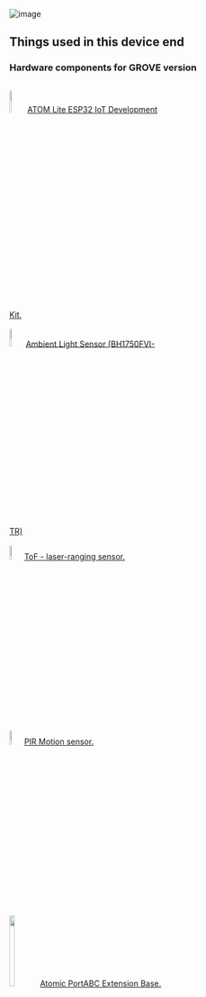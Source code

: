 



![image](https://github.com/romankiss/R-IoT/assets/30365471/ad6ad9c4-8458-4d10-9efb-5a60055403dd)



<h2>Things used in this device end</h2>

<h3>Hardware components for GROVE version</h3>


<p style="display:inline-block;">
  <img  width="10%" src="https://github.com/romankiss/R-IoT/assets/30365471/40ae9537-c80b-49c5-803d-bfe5a858fb83">
  <a href="https://shop.m5stack.com/collections/m5-controllers/products/atom-lite-esp32-development-kit">ATOM Lite ESP32 IoT Development Kit.</a>
  <br/><br/>
  <img  width="9%" src="https://github.com/romankiss/R-IoT/assets/30365471/43bc7615-0e9f-4e02-b1ed-ddfa57eabef8">
   <a href="https://shop.m5stack.com/products/dlight-unit-ambient-light-sensor-bh1750fvi-tr">Ambient Light Sensor (BH1750FVI-TR)</a>
  <br/><br/>
  <img width="8%" src="https://github.com/romankiss/R-IoT/assets/30365471/52d43dcb-f03f-488f-812e-1b457a26fb5e">
   <a href="https://shop.m5stack.com/products/tof-sensor-unit"> ToF - laser-ranging sensor.</a>
  <br/><br/>
   <img width="8%" src="https://github.com/romankiss/R-IoT/assets/30365471/1663ec76-b4f1-4eaa-818f-df65e08acdd1">
  <a href="https://shop.m5stack.com/products/pir-module">PIR Motion sensor.</a>
  <br/><br/>
   <img width="18%" src="https://github.com/romankiss/R-IoT/assets/30365471/bd3caa2e-92a6-4a4b-af79-58e805fdbae3">
  <a href="https://shop.m5stack.com/products/atomic-portabc-extension-base">Atomic PortABC Extension Base.</a>
</p>




<br />
<br />
<br />
<br />





<br />
<br />
<br />
<br />






